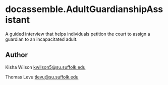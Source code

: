 # docassemble.AdultGuardianshipAssistant

A guided interview that helps individuals petition the court to assign a guardian to an incapacitated adult.

## Author

Kisha Wilson
kwilson5@su.suffolk.edu

Thomas Levu
tlevu@su.suffolk.edu

